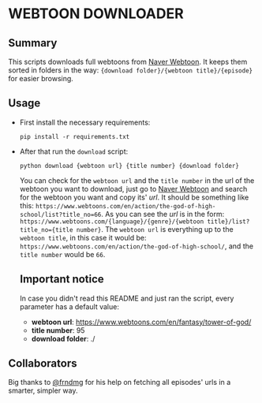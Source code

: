 # WEBTOON DOWNLOADER

## Summary

This scripts downloads full webtoons from [Naver Webtoon](https://www.webtoons.com). It keeps them sorted in folders in the way: `{download folder}/{webtoon title}/{episode}` for easier browsing.

## Usage

- First install the necessary requirements:
  ```
  pip install -r requirements.txt
  ```
- After that run the `download` script:

  ```
  python download {webtoon url} {title number} {download folder}
  ```

  You can check for the `webtoon url` and the `title number` in the url of the webtoon you want to download, just go to [Naver Webtoon](https://www.webtoons.com) and search for the webtoon you want and copy its' _url_. It should be something like this: `https://www.webtoons.com/en/action/the-god-of-high-school/list?title_no=66`. As you can see the _url_ is in the form: `https://www.webtoons.com/{language}/{genre}/{webtoon title}/list?title_no={title number}`. The `webtoon url` is everything up to the `webtoon title`, in this case it would be: `https://www.webtoons.com/en/action/the-god-of-high-school/`, and the `title number` would be `66`.

  ## Important notice

  In case you didn't read this README and just ran the script, every parameter has a default value:

  - **webtoon url**: https://www.webtoons.com/en/fantasy/tower-of-god/
  - **title number**: 95
  - **download folder**: ./

## Collaborators

Big thanks to [@frndmg](https://github.com/frndmg) for his help on fetching all episodes' urls in a smarter, simpler way.
